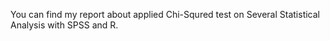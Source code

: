 You can find my report about applied Chi-Squred test on Several Statistical Analysis with SPSS and R.
